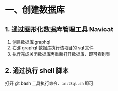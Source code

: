 # 一、创建数据库
## 1. 通过图形化数据库管理工具 Navicat
1. 创建数据库 graphql
2. 右键 graphql 数据库执行该项目的 sql 文件
3. 执行完成关闭数据库再重新打开数据库，即可看到表

## 2. 通过执行 shell 脚本
打开 git bash 工具执行命令`. initSql.sh` 即可
